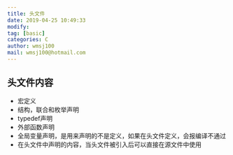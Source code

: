 ```yaml
---
title: 头文件
date: 2019-04-25 10:49:33	
modify: 
tag: [basic]
categories: C
author: wmsj100
mail: wmsj100@hotmail.com
---
```


## 头文件内容
- 宏定义
- 结构，联合和枚举声明
- typedef声明
- 外部函数声明
- 全局变量声明，是用来声明的不是定义，如果在头文件定义，会报编译不通过
- 在头文件中声明的内容，当头文件被引入后可以直接在源文件中使用
